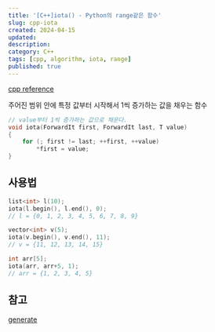 ```yaml
---
title: '[C++]iota() - Python의 range같은 함수'
slug: cpp-iota
created: 2024-04-15
updated:
description:
category: C++
tags: [cpp, algorithm, iota, range]
published: true
---
```


[cpp reference][1]

주어진 범위 안에 특정 값부터 시작해서 1씩 증가하는 값을 채우는 함수

```cpp
// value부터 1씩 증가하는 값으로 채운다.
void iota(ForwardIt first, ForwardIt last, T value)
{
    for (; first != last; ++first, ++value)
        *first = value;
}
```

## 사용법

```cpp
list<int> l(10);
iota(l.begin(), l.end(), 0);
// l = {0, 1, 2, 3, 4, 5, 6, 7, 8, 9}

vector<int> v(5);
iota(v.begin(), v.end(), 11);
// v = {11, 12, 13, 14, 15}

int arr[5];
iota(arr, arr+5, 1);
// arr = {1, 2, 3, 4, 5}
```

## 참고

[generate][2]

[1]: https://en.cppreference.com/w/cpp/algorithm/iota
[2]: https://en.cppreference.com/w/cpp/algorithm/generate
